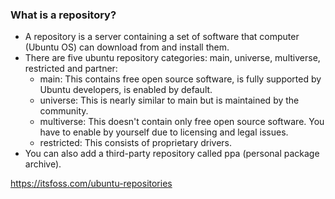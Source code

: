 
### What is a repository?

- A repository is a server containing a set of software that computer (Ubuntu OS) can download from and install them.
- There are five ubuntu repository categories: main, universe, multiverse, restricted and partner:
  - main: This contains free open source software, is fully supported by Ubuntu developers, is enabled by default.
  - universe: This is nearly similar to main but is maintained by the community.
  - multiverse: This doesn't contain only free open source software. You have to enable by yourself due to licensing and legal issues.
  - restricted: This consists of proprietary drivers.
- You can also add a third-party repository called ppa (personal package archive).

https://itsfoss.com/ubuntu-repositories
